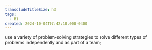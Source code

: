```yaml
---
transcludeTitleSize: h3
tags:
  - B1
created: 2024-10-04T07:42:10.000-0400
---
```

use a variety of problem-solving strategies to solve different types of problems independently and as part of a team;